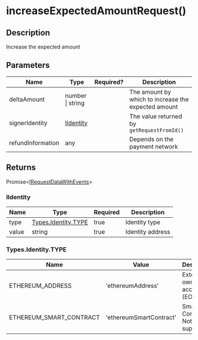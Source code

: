 # increaseExpectedAmountRequest()

## Description

Increase the expected amount

## Parameters

<table data-full-width="true"><thead><tr><th>Name</th><th>Type</th><th data-type="select">Required?</th><th>Description</th></tr></thead><tbody><tr><td>deltaAmount</td><td>number | string</td><td></td><td>The amount by which to increase the expected amount</td></tr><tr><td>signerIdentity</td><td><a href="increaseexpectedamountrequest.md#iidentity">IIdentity</a></td><td></td><td>The value returned by <code>getRequestFromId()</code></td></tr><tr><td>refundInformation</td><td>any</td><td></td><td>Depends on the payment network</td></tr></tbody></table>

## Returns

Promise<[IRequestDataWithEvents](../irequestdatawithevents.md)>

### IIdentity

<table data-full-width="true"><thead><tr><th>Name</th><th>Type</th><th data-type="checkbox">Required</th><th>Description</th></tr></thead><tbody><tr><td>type</td><td><a href="increaseexpectedamountrequest.md#types.identity.type">Types.Identity.TYPE</a></td><td>true</td><td>Identity type</td></tr><tr><td>value</td><td>string</td><td>true</td><td>Identity address</td></tr></tbody></table>

### Types.Identity.TYPE

<table data-full-width="true"><thead><tr><th>Name</th><th>Value</th><th>Description</th></tr></thead><tbody><tr><td>ETHEREUM_ADDRESS</td><td>'ethereumAddress'</td><td>Externally owned account (EOA)</td></tr><tr><td>ETHEREUM_SMART_CONTRACT</td><td>'ethereumSmartContract'</td><td>Smart Contract. Not supported.</td></tr></tbody></table>
